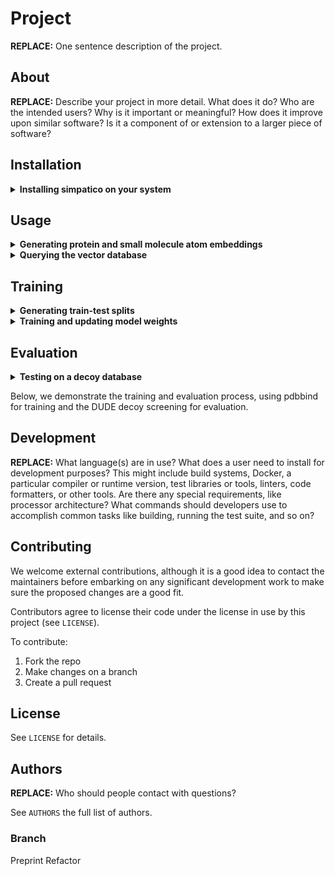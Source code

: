 # Project

**REPLACE:** One sentence description of the project.

## About

**REPLACE:** Describe your project in more detail. What does it do? Who are the intended
users? Why is it important or meaningful? How does it improve upon similar
software? Is it a component of or extension to a larger piece of software?

## Installation
<details closed>
<summary><strong>Installing simpatico on your system</strong></summary>
Simpatico depends on several GPU-based libraries such as PyTorch that are sensitive to the variables of different computing environments, things like CUDA version or GPU availability. These dependencies include PyTorch, PyG, and Faiss.

The following sequence of commands is likely to accommodate most users. This procedure has been cobbled together from installation instructions provided by the respective libraries at the following URLs:
  - PyTorch - https://pytorch.org/get-started/locally/
  - PyG - https://pytorch-geometric.readthedocs.io/en/latest/install/installation.html
  - Faiss - https://pypi.org/project/faiss-gpu-cu12/

### 1. Installing PyTorch
```bash 
$ pip install torch torchvision torchaudio
```
Now to identify PyTorch and CUDA versions:

```bash
$ python -c "import torch; print(torch.__version__)"
```

Which will produce a value like:
```bash 
$ 2.7.0+cu126
```
If this fails to produce a `cu{NUMBER}` value, try 
```bash
$ python -c "import torch; print(torch.version.cuda)"
```

### 2. Installing PyG
Now install the correct PyG packages according to the provided version numbers:
```bash
$ pip install pyg_lib torch_scatter torch_sparse torch_cluster torch_spline_conv -f https://data.pyg.org/whl/torch-2.7.0+cu126.html
```
Note that values of ``torch-2.7.0+cu126.html`` need to be changed to match the version numbers produced by the previous command.

### 3. Installing Faiss
Finally, we can install the Faiss-gpu library that matches our version of CUDA:

```bash
$ pip install faiss-gpu-cu12
```

### 4. Installing simpatico

With all the dependencies in place, installing simpatico itself is quite simple!

```bash
$ git clone git@github.com:TravisWheelerLab/Simpatico.git
$ pip install Simpatico
```
</details>

## Usage
<details closed>
<summary><strong>Generating protein and small molecule atom embeddings</strong></summary>

Out of the box, simpatico comes with weights trained on PDBBind, and may be used to generate embeddings for your very own proteins and small molecules. 

To obtain embeddings for a protein pocket, a .csv of the following format must be specified:

**protein_eval_input.csv**:
```
/path/to/protein_1.pdb, /path/to/pocket_coordinates_1.sdf
/path/to/protein_2.pdb, /path/to/pocket_coordinates_2.sdf
...
```
In this example, the positions of the ligand items will be used to specify the protein pocket surface atoms. Pockets may be specified with any 3D molecular structure file (.sdf, .mol2, or .pdb), or with a 3-column .csv file where each line represents a new X,Y,Z coordinate.

Having a method for pointing to our target structure files and specifying pockets, we may generate embeddings via the following:

### Command Usage 
```bash
$ simpatico eval INPUT_FILE.csv OUTPUT_DIR/ (-p | -m)
```
Where either `-p` or `-m` must be specified to indicate `protein` or `molecule`.
### Example 
```bash
$ simpatico eval protein_eval_input.csv protein_embeds/ -p
```
For each protein .pdb file supplied, a .pyg file will be produced in the specified output directory. The nodes of this graph represent pocket surface atoms, with embedding values stored in `graph.x`, and 3D positions in `graph.pos`.

Generating small-molecule embeds is a nearly identical process, except the input .csv file requires only one column:
**molecule_eval_input.csv**:
```
/path/to/molecule_1.sdf
/path/to/molecule_2.sdf
...
```
So running the command will look like:
### Example 
```bash
$ simpatico eval molecule_eval_input.csv molecule_embeds/ -m
```
For each specified molecular structure, a .pyg file representing a [batch of graphs](https://pytorch-geometric.readthedocs.io/en/2.5.3/generated/torch_geometric.data.Batch.html) will be generated. The batch contains all molecules described in the sdf file. Like the protein embedding output, the embedding values are contained in `graph.x`.
</details>
<details closed>
<summary><strong>Querying the vector database</strong></summary>
In the [simpatico paper](https://www.biorxiv.org/content/10.1101/2025.06.08.658499v1), we perform virtual screening by using protein pocket embeddings to query a Faiss vector database of small molecular embeddings, then performing a simple aggreagation procedure over the queries' nearest neighbors. 

To perform this operation, you'll need a .csv which embedding (.pyg) files will serve as  
</details>

## Training
<details closed>
<summary><strong>Generating train-test splits</strong></summary>
</details closed>

<details closed>
<summary><strong>Training and updating model weights</strong></summary>
### Wrangling Training Data

#### Converting molecular structures to PyG graphs
Simpatico is trained on structural data of resolved protein-ligand complexes as described in .pdb files. Therefore, our first step is to process the .pdb files we'd like to use as training data to generate protein-pocket and small-molecule graphs and conveniently store them as PyG graph objects. 

As with many of simpatico's functions, we may pass in a list of paths to the structure files, or a quote-enclosed unix path, "/something/like/this.pdb". The files pointed to with either method will be converted to PyG graph objects and stored in the specified output location. 

The crucial difference between converting protein and molecule files is the use of the `-p` or `-m` to indicate the type of structure.

```bash
   % simpatico convert -i "$HOME/data/pdbbind/*/*_protein.pdb" -p -o train_target_pygs/

   % simpatico convert -i "$HOME/data/pdbbind/*/*_ligand.sdf" -m -o train_ligand_pygs/
```

#### Train-validation sets
Now we need to organize these graphs into a train-validation set to pass on to our training process. This requires a `.txt` file structured as follows:

```
t, path/to/protein/target/graph.pyg, path/to/corresponding/ligand/graph.pyg
t, path/to/protein/target/graph.pyg, path/to/corresponding/ligand/graph.pyg
t, path/to/protein/target/graph.pyg, path/to/corresponding/ligand/graph.pyg
v, path/to/protein/target/graph.pyg, path/to/corresponding/ligand/graph.pyg
v, path/to/protein/target/graph.pyg, path/to/corresponding/ligand/graph.pyg
v, path/to/protein/target/graph.pyg, path/to/corresponding/ligand/graph.pyg
```

All target-ligand pairs below the `training` but above the `validation` line will be trained on to optimize the weights. all target-ligand pairs described 

</details>

## Evaluation
<details closed>
<summary><strong>Testing on a decoy database</strong></summary>
</details>

Below, we demonstrate the training and evaluation process, using pdbbind for training and the DUDE decoy screening for evaluation.




## Development

**REPLACE:** What language(s) are in use? What does a user need to install for development
purposes? This might include build systems, Docker, a particular compiler or
runtime version, test libraries or tools, linters, code formatters, or other
tools. Are there any special requirements, like processor architecture? What
commands should developers use to accomplish common tasks like building, running
the test suite, and so on?

## Contributing

We welcome external contributions, although it is a good idea to contact the
maintainers before embarking on any significant development work to make sure
the proposed changes are a good fit.

Contributors agree to license their code under the license in use by this
project (see `LICENSE`).

To contribute:

  1. Fork the repo
  2. Make changes on a branch
  3. Create a pull request

## License

See `LICENSE` for details.

## Authors

**REPLACE:** Who should people contact with questions?

See `AUTHORS` the full list of authors.

### Branch
Preprint Refactor
